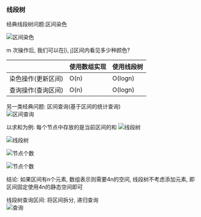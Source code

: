 ### 线段树

经典线段树问题:区间染色

![区间染色](https://study-note-huang.oss-cn-beijing.aliyuncs.com/img/20220104220420.png)

m 次操作后, 我们可以在[i, j]区间内看见多少种颜色?

|                    | 使用数组实现 | 使用线段树 |
| ------------------ | ------------ | ---------- |
| 染色操作(更新区间) | O(n)         | O(logn)    |
| 查询操作(查询区间) | O(n)         | O(logn)    |

另一类经典问题: 区间查询(基于区间的统计查询)  
![区间查询](https://study-note-huang.oss-cn-beijing.aliyuncs.com/img/20220104220958.png)


以求和为例: 每个节点中存放的是当前区间的和
![线段树](https://study-note-huang.oss-cn-beijing.aliyuncs.com/img/20220104221338.png)  

![线段树](https://study-note-huang.oss-cn-beijing.aliyuncs.com/img/20220104221705.png)  

![节点个数](https://study-note-huang.oss-cn-beijing.aliyuncs.com/img/20220104230159.png)

![节点个数](https://study-note-huang.oss-cn-beijing.aliyuncs.com/img/20220104230549.png)

结论: 如果区间有n个元素, 数组表示则需要4n的空间, 线段树不考虑添加元素, 即区间固定使用4n的静态空间即可  

线段树查询区间: 将区间拆分, 递归查询  
![查询](https://study-note-huang.oss-cn-beijing.aliyuncs.com/img/20220104232818.png)